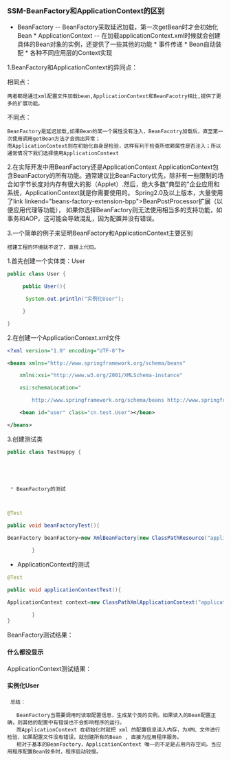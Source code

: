 ### SSM-BeanFactory和ApplicationContext的区别

  * BeanFactory               -- BeanFactory采取延迟加载，第一次getBean时才会初始化Bean
        * ApplicationContext        -- 在加载applicationContext.xml时候就会创建具体的Bean对象的实例，还提供了一些其他的功能
            * 事件传递
            * Bean自动装配
            * 各种不同应用层的Context实现
            
            
            
1.BeanFactory和ApplicationContext的异同点： 

   相同点：

    两者都是通过xml配置文件加载bean,ApplicationContext和BeanFacotry相比,提供了更多的扩展功能。

   不同点：

    BeanFactory是延迟加载,如果Bean的某一个属性没有注入，BeanFacotry加载后，直至第一次使用调用getBean方法才会抛出异常；
    而ApplicationContext则在初始化自身是检验，这样有利于检查所依赖属性是否注入；所以通常情况下我们选择使用ApplicationContext

 2.在实际开发中用BeanFactory还是ApplicationContext
		  ApplicationContext包含BeanFactory的所有功能。通常建议比BeanFactory优先，除非有一些限制的场合如字节长度对内存有很大的影（Applet）.然后，绝大多数"典型的"企业应用和系统，ApplicationContext就是你需要使用的。
		  Spring2.0及以上版本，大量使用了link  linkend="beans-factory-extension-bpp">BeanPostProcessor扩展（以便应用代理等功能），
		  如果你选择BeanFactory则无法使用相当多的支持功能，如事务和AOP，这可能会导致混乱，因为配置并没有错误。
		  
 3.一个简单的例子来证明BeanFactory和ApplicationContext主要区别

    搭建工程的环境就不说了，直接上代码。

1.首先创建一个实体类：User


```java
public class User {

     public User(){

      System.out.println("实例化User");

     }

}
```
 

2.在创建一个ApplicationContext.xml文件


```xml
<?xml version="1.0" encoding="UTF-8"?>

<beans xmlns="http://www.springframework.org/schema/beans"

    xmlns:xsi="http://www.w3.org/2001/XMLSchema-instance"

    xsi:schemaLocation="

        http://www.springframework.org/schema/beans http://www.springframework.org/schema/beans/spring-beans.xsd">

    <bean id="user" class="cn.test.User"></bean>

</beans>
```
 

3.创建测试类
```java
public class TestHappy {

 



 * BeanFactory的测试



@Test

public void beanFactoryTest(){

BeanFactory beanFactory=new XmlBeanFactory(new ClassPathResource("applicationContext.xml"));

		}
```
 

 



 * ApplicationContext的测试


```java
@Test

public void applicationContextTest(){

ApplicationContext context=new ClassPathXmlApplicationContext("applicationContext.xml");

		}
} 

```

 

BeanFactory测试结果：
#### 什么都没显示

ApplicationContext测试结果：
#### 实例化User
 


 ` 总结：`

	   BeanFactory当需要调用时读取配置信息，生成某个类的实例。如果读入的Bean配置正确，则其他的配置中有错误也不会影响程序的运行。
	   而ApplicationContext 在初始化时就把 xml 的配置信息读入内存，为XML 文件进行检验，如果配置文件没有错误，就创建所有的Bean , 直接为应用程序服务。
	   相对于基本的BeanFactory，ApplicationContext 唯一的不足是占用内存空间。当应用程序配置Bean较多时，程序启动较慢。
